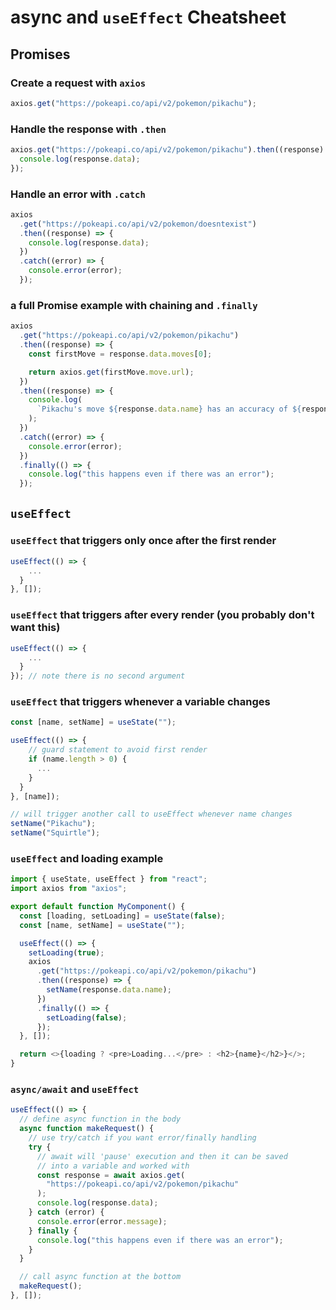 # async and `useEffect` Cheatsheet

## Promises

### Create a request with `axios`

```js
axios.get("https://pokeapi.co/api/v2/pokemon/pikachu");
```

### Handle the response with `.then`

```js
axios.get("https://pokeapi.co/api/v2/pokemon/pikachu").then((response) => {
  console.log(response.data);
});
```

### Handle an error with `.catch`

```js
axios
  .get("https://pokeapi.co/api/v2/pokemon/doesntexist")
  .then((response) => {
    console.log(response.data);
  })
  .catch((error) => {
    console.error(error);
  });
```

### a full Promise example with chaining and `.finally`

```js
axios
  .get("https://pokeapi.co/api/v2/pokemon/pikachu")
  .then((response) => {
    const firstMove = response.data.moves[0];

    return axios.get(firstMove.move.url);
  })
  .then((response) => {
    console.log(
      `Pikachu's move ${response.data.name} has an accuracy of ${response.data.accuracy}`
    );
  })
  .catch((error) => {
    console.error(error);
  })
  .finally(() => {
    console.log("this happens even if there was an error");
  });
```

## `useEffect`

### `useEffect` that triggers only once after the first render

```js
useEffect(() => {
    ...
  }
}, []);
```

### `useEffect` that triggers after every render (you probably don't want this)

```js
useEffect(() => {
    ...
  }
}); // note there is no second argument
```

### `useEffect` that triggers whenever a variable changes

```js
const [name, setName] = useState("");

useEffect(() => {
    // guard statement to avoid first render
    if (name.length > 0) {
      ...
    }
  }
}, [name]);

// will trigger another call to useEffect whenever name changes
setName("Pikachu");
setName("Squirtle");
```

### `useEffect` and loading example

```js
import { useState, useEffect } from "react";
import axios from "axios";

export default function MyComponent() {
  const [loading, setLoading] = useState(false);
  const [name, setName] = useState("");

  useEffect(() => {
    setLoading(true);
    axios
      .get("https://pokeapi.co/api/v2/pokemon/pikachu")
      .then((response) => {
        setName(response.data.name);
      })
      .finally(() => {
        setLoading(false);
      });
  }, []);

  return <>{loading ? <pre>Loading...</pre> : <h2>{name}</h2>}</>;
}
```

### `async/await` and `useEffect`

```js
useEffect(() => {
  // define async function in the body
  async function makeRequest() {
    // use try/catch if you want error/finally handling
    try {
      // await will 'pause' execution and then it can be saved
      // into a variable and worked with
      const response = await axios.get(
        "https://pokeapi.co/api/v2/pokemon/pikachu"
      );
      console.log(response.data);
    } catch (error) {
      console.error(error.message);
    } finally {
      console.log("this happens even if there was an error");
    }
  }

  // call async function at the bottom
  makeRequest();
}, []);
```
